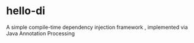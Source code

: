# hello-di
A simple compile-time dependency injection framework , implemented via Java Annotation Processing

